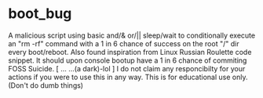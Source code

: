 # boot_bug
A malicious script using basic and/&amp; or/|| sleep/wait to conditionally execute an "rm -rf" command with a 1 in 6 chance of success on the root "/" dir every boot/reboot. Also found inspiration from Linux Russian Roulette code snippet.
It should upon console bootup have a 1 in 6 chance of commiting FOSS Suicide. [  ... ...(a dark)-lol ]
I do not claim any responcibilty for your actions if you were to use this in any way. This is for educational use only.
(Don't do dumb things)
